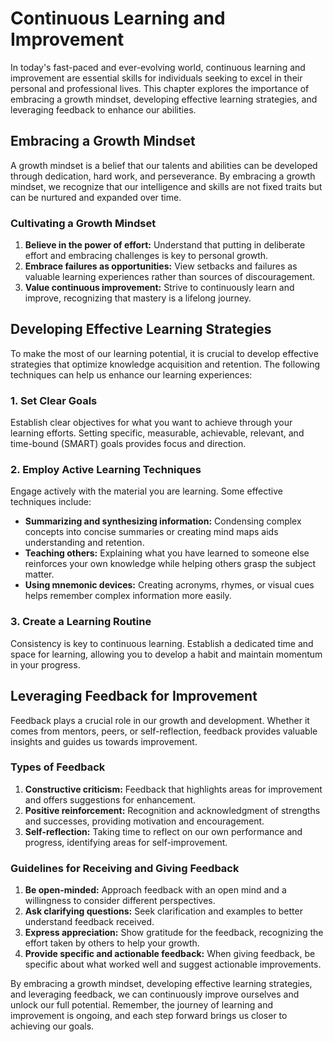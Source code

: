 Continuous Learning and Improvement
============================================

In today's fast-paced and ever-evolving world, continuous learning and improvement are essential skills for individuals seeking to excel in their personal and professional lives. This chapter explores the importance of embracing a growth mindset, developing effective learning strategies, and leveraging feedback to enhance our abilities.

Embracing a Growth Mindset
--------------------------

A growth mindset is a belief that our talents and abilities can be developed through dedication, hard work, and perseverance. By embracing a growth mindset, we recognize that our intelligence and skills are not fixed traits but can be nurtured and expanded over time.

### Cultivating a Growth Mindset

1. **Believe in the power of effort:** Understand that putting in deliberate effort and embracing challenges is key to personal growth.
2. **Embrace failures as opportunities:** View setbacks and failures as valuable learning experiences rather than sources of discouragement.
3. **Value continuous improvement:** Strive to continuously learn and improve, recognizing that mastery is a lifelong journey.

Developing Effective Learning Strategies
----------------------------------------

To make the most of our learning potential, it is crucial to develop effective strategies that optimize knowledge acquisition and retention. The following techniques can help us enhance our learning experiences:

### 1. Set Clear Goals

Establish clear objectives for what you want to achieve through your learning efforts. Setting specific, measurable, achievable, relevant, and time-bound (SMART) goals provides focus and direction.

### 2. Employ Active Learning Techniques

Engage actively with the material you are learning. Some effective techniques include:

* **Summarizing and synthesizing information:** Condensing complex concepts into concise summaries or creating mind maps aids understanding and retention.
* **Teaching others:** Explaining what you have learned to someone else reinforces your own knowledge while helping others grasp the subject matter.
* **Using mnemonic devices:** Creating acronyms, rhymes, or visual cues helps remember complex information more easily.

### 3. Create a Learning Routine

Consistency is key to continuous learning. Establish a dedicated time and space for learning, allowing you to develop a habit and maintain momentum in your progress.

Leveraging Feedback for Improvement
-----------------------------------

Feedback plays a crucial role in our growth and development. Whether it comes from mentors, peers, or self-reflection, feedback provides valuable insights and guides us towards improvement.

### Types of Feedback

1. **Constructive criticism:** Feedback that highlights areas for improvement and offers suggestions for enhancement.
2. **Positive reinforcement:** Recognition and acknowledgment of strengths and successes, providing motivation and encouragement.
3. **Self-reflection:** Taking time to reflect on our own performance and progress, identifying areas for self-improvement.

### Guidelines for Receiving and Giving Feedback

1. **Be open-minded:** Approach feedback with an open mind and a willingness to consider different perspectives.
2. **Ask clarifying questions:** Seek clarification and examples to better understand feedback received.
3. **Express appreciation:** Show gratitude for the feedback, recognizing the effort taken by others to help your growth.
4. **Provide specific and actionable feedback:** When giving feedback, be specific about what worked well and suggest actionable improvements.

By embracing a growth mindset, developing effective learning strategies, and leveraging feedback, we can continuously improve ourselves and unlock our full potential. Remember, the journey of learning and improvement is ongoing, and each step forward brings us closer to achieving our goals.
